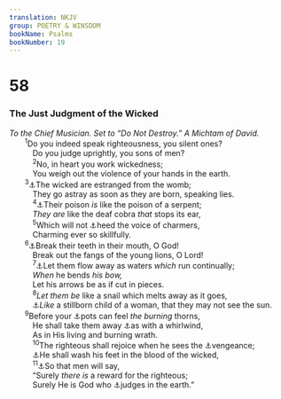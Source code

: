 ```yaml
---
translation: NKJV
group: POETRY & WINSDOM
bookName: Psalms 
bookNumber: 19
---
```


<div class="title"><h1>58</h1><h3>The Just Judgment of the Wicked</h3><i>To the Chief Musician. Set to “Do Not Destroy.” A Michtam of David.</i></div>
<span class="verse thi_58_1">  <sup>1</sup>Do you indeed speak righteousness, you silent ones?<br/>   Do you judge uprightly, you sons of men?<br/></span>
<span class="verse thi_58_2">   <sup>2</sup>No, in heart you work wickedness;<br/>   You weigh out the violence of your hands in the earth.<br/></span>
<span class="verse thi_58_3">  <sup>3</sup><a data-toggle="tooltip" data-placement="bottom" title="(Ps. 53:3; Is. 48:8)">⚓</a>The wicked are estranged from the womb;<br/>   They go astray as soon as they are born, speaking lies.<br/></span>
<span class="verse thi_58_4">   <sup>4</sup><a data-toggle="tooltip" data-placement="bottom" title="Eccl. 10:11">⚓</a>Their poison <i>is</i> like the poison of a serpent;<br/>   <i>They</i> <i>are</i> like the deaf cobra <i>that</i> stops its ear,<br/></span>
<span class="verse thi_58_5">   <sup>5</sup>Which will not <a data-toggle="tooltip" data-placement="bottom" title="Jer. 8:17">⚓</a>heed the voice of charmers,<br/>   Charming ever so skillfully.<br/></span>
<span class="verse thi_58_6">  <sup>6</sup><a data-toggle="tooltip" data-placement="bottom" title="Job 4:10">⚓</a>Break their teeth in their mouth, O God!<br/>   Break out the fangs of the young lions, O Lord!<br/></span>
<span class="verse thi_58_7">   <sup>7</sup><a data-toggle="tooltip" data-placement="bottom" title="Josh. 2:11; 7:5; Ps. 112:10; Is. 13:7; Ezek. 21:7">⚓</a>Let them flow away as waters <i>which</i> run continually;<br/>   <i>When</i> he bends <i>his</i> <i>bow,</i><br/>   Let his arrows be as if cut in pieces.<br/></span>
<span class="verse thi_58_8">   <sup>8</sup><i>Let</i> <i>them</i> <i>be</i> like a snail which melts away as it goes,<br/>   <a data-toggle="tooltip" data-placement="bottom" title="Job 3:16">⚓</a><i>Like</i> a stillborn child of a woman, that they may not see the sun.<br/></span>
<span class="verse thi_58_9">  <sup>9</sup>Before your <a data-toggle="tooltip" data-placement="bottom" title="Ps. 118:12; Eccl. 7:6">⚓</a>pots can feel <i>the</i> <i>burning</i> thorns,<br/>   He shall take them away <a data-toggle="tooltip" data-placement="bottom" title="Job 27:21; Prov. 10:25">⚓</a>as with a whirlwind,<br/>   As in His living and burning wrath.<br/></span>
<span class="verse thi_58_10">   <sup>10</sup>The righteous shall rejoice when he sees the <a data-toggle="tooltip" data-placement="bottom" title="(Deut. 32:43); Jer. 11:20">⚓</a>vengeance;<br/>   <a data-toggle="tooltip" data-placement="bottom" title="Ps. 68:23">⚓</a>He shall wash his feet in the blood of the wicked,<br/></span>
<span class="verse thi_58_11">   <sup>11</sup><a data-toggle="tooltip" data-placement="bottom" title="Ps. 92:15; Prov. 11:18; (2 Cor. 5:10)">⚓</a>So that men will say,<br/>   “Surely <i>there</i> <i>is</i> a reward for the righteous;<br/>   Surely He is God who <a data-toggle="tooltip" data-placement="bottom" title="Ps. 50:6; 75:7">⚓</a>judges in the earth.”<br/></span>
